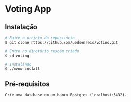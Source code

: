 # Voting App

## Instalação

```bash
# Baixe o projeto do repositório
$ git clone https://github.com/uedsonreis/voting.git

# Entre no diretório rescém criado
$ cd voting

# Instalando
$ ./mvnw install
```

## Pré-requisitos
```
Crie uma database em um banco Postgres (localhost:5432).
```
